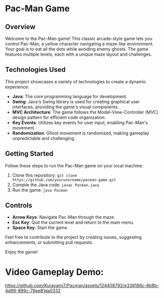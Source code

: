 # Pac-Man Game

## Overview

Welcome to the Pac-Man game! This classic arcade-style game lets you control Pac-Man, a yellow character navigating a maze-like environment. Your goal is to eat all the dots while avoiding enemy ghosts. The game features multiple levels, each with a unique maze layout and challenges. 

## Technologies Used

This project showcases a variety of technologies to create a dynamic experience:

- **Java**: The core programming language for development.
- **Swing**: Java's Swing library is used for creating graphical user interfaces, providing the game's visual components.
- **MVC Architecture**: The game follows the Model-View-Controller (MVC) design pattern for efficient code organization.
- **Key Events**: Utilizes key events for user input, enabling Pac-Man's movement.
- **Randomization**: Ghost movement is randomized, making gameplay unpredictable and challenging.

## Getting Started

Follow these steps to run the Pac-Man game on your local machine:

1. Clone this repository: `git clone https://github.com/yourusername/pacman-game.git`
2. Compile the Java code: `javac Pacman.java`
3. Run the game: `java Pacman`

## Controls

- **Arrow Keys**: Navigate Pac-Man through the maze.
- **Esc Key**: Quit the current level and return to the main menu.
- **Space Key**: Start the game.

Feel free to contribute to the project by creating issues, suggesting enhancements, or submitting pull requests.

Enjoy the game!

# Video Gameplay Demo:
https://github.com/Kurayami7/Pacman/assets/124408792/e338186c-8b8b-4d99-899c-79ee81da0332

